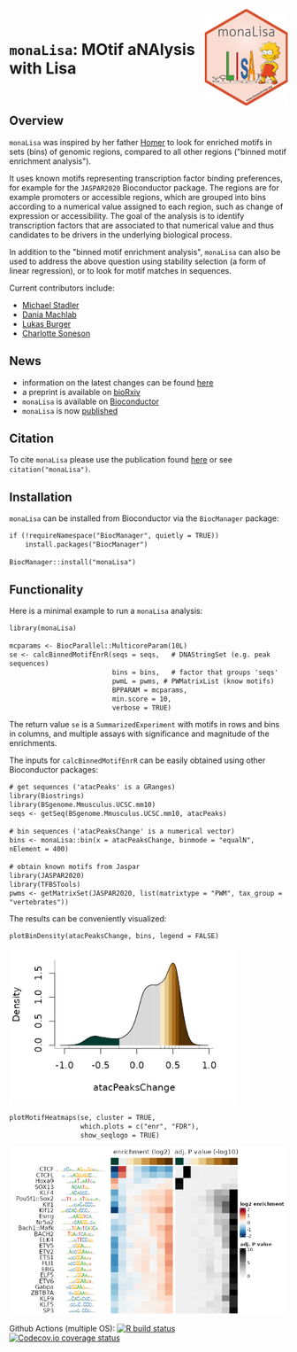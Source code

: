 <img src="man/figures/monaLisa.png" align="right" alt="monaLisa" width="150"/>

<br>

# `monaLisa`: MOtif aNAlysis with Lisa

<br>

## Overview

`monaLisa` was inspired by her father [Homer](http://homer.ucsd.edu/homer/index.html)
to look for enriched motifs in sets (bins) of genomic regions, compared to all other
regions ("binned motif enrichment analysis").

It uses known motifs representing transcription factor binding preferences,
for example for the `JASPAR2020` Bioconductor package. The regions are for
example promoters or accessible regions, which are grouped into bins according
to a numerical value assigned to each region, such as change of expression
or accessibility. The goal of the analysis is to identify transcription
factors that are associated to that numerical value and thus candidates
to be drivers in the underlying biological process.

In addition to the "binned motif enrichment analysis", `monaLisa` can also be
used to address the above question using stability selection (a form of linear
regression), or to look for motif matches in sequences.

Current contributors include:

- [Michael Stadler](https://github.com/mbstadler)
- [Dania Machlab](https://github.com/machlabd)
- [Lukas Burger](https://github.com/LukasBurger)
- [Charlotte Soneson](https://github.com/csoneson)

## News

- information on the latest changes can be found [here](https://github.com/fmicompbio/monaLisa/blob/master/NEWS.md)
- a preprint is available on [bioRxiv](https://doi.org/10.1101/2021.11.30.470570)
- `monaLisa` is available on [Bioconductor](https://bioconductor.org/packages/monaLisa)
- `monaLisa` is now [published](https://doi.org/10.1093/bioinformatics/btac102)

## Citation

To cite `monaLisa` please use the publication found [here](https://doi.org/10.1093/bioinformatics/btac102) or see `citation("monaLisa")`.

## Installation

`monaLisa` can be installed from Bioconductor via the 
`BiocManager` package:

```
if (!requireNamespace("BiocManager", quietly = TRUE))
    install.packages("BiocManager")

BiocManager::install("monaLisa")
```

## Functionality

Here is a minimal example to run a `monaLisa` analysis:

```
library(monaLisa)

mcparams <- BiocParallel::MulticoreParam(10L)
se <- calcBinnedMotifEnrR(seqs = seqs,   # DNAStringSet (e.g. peak sequences)
                          bins = bins,   # factor that groups 'seqs'
                          pwmL = pwms, # PWMatrixList (know motifs)
                          BPPARAM = mcparams,
                          min.score = 10,
                          verbose = TRUE)
```

The return value `se` is a `SummarizedExperiment` with motifs in rows and bins
in columns, and multiple assays with significance and magnitude of the enrichments.

The inputs for `calcBinnedMotifEnrR` can be easily obtained using other
Bioconductor packages:  
```
# get sequences ('atacPeaks' is a GRanges)
library(Biostrings)
library(BSgenome.Mmusculus.UCSC.mm10)
seqs <- getSeq(BSgenome.Mmusculus.UCSC.mm10, atacPeaks)

# bin sequences ('atacPeaksChange' is a numerical vector)
bins <- monaLisa::bin(x = atacPeaksChange, binmode = "equalN", nElement = 400)

# obtain known motifs from Jaspar
library(JASPAR2020)
library(TFBSTools)
pwms <- getMatrixSet(JASPAR2020, list(matrixtype = "PWM", tax_group = "vertebrates"))
```

The results can be conveniently visualized:
```
plotBinDensity(atacPeaksChange, bins, legend = FALSE)
```
<img src="man/figures/monaLisa_binning_small.png" align="center" alt="binning" width="412px"/>

```
plotMotifHeatmaps(se, cluster = TRUE,
                  which.plots = c("enr", "FDR"),
                  show_seqlogo = TRUE)
```
<img src="man/figures/monaLisa_heatmaps_small.png" align="center" alt="heatmaps" width="501px"/>

<!-- badges: start -->
Github Actions (multiple OS): [![R build status](https://github.com/fmicompbio/monaLisa/workflows/R-CMD-check/badge.svg)](https://github.com/fmicompbio/monaLisa/actions) [![Codecov.io coverage status](https://codecov.io/github/fmicompbio/monaLisa/coverage.svg?branch=master)](https://codecov.io/github/fmicompbio/monaLisa)
<!-- badges: end -->

